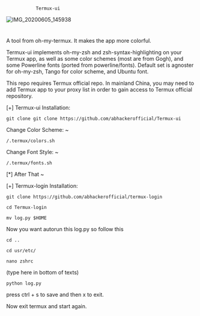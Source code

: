 #
               Termux-ui
![IMG_20200605_145938](https://user-images.githubusercontent.com/63346676/83860833-69e9e000-a73d-11ea-8cbf-adec88e0bd01.jpg)

#

A tool from oh-my-termux. It makes the app more colorful.

Termux-ui implements oh-my-zsh and zsh-syntax-highlighting on your Termux app, as well as some color schemes (most are from Gogh), and some Powerline fonts (ported from powerline/fonts). Default set is agnoster for oh-my-zsh, Tango for color scheme, and Ubuntu font.

This repo requires Termux official repo. In mainland China, you may need to add Termux app to your proxy list in order to gain access to Termux official repository.

[+] Termux-ui Installation:
```
git clone git clone https://github.com/abhackerofficial/Termux-ui
```
Change Color Scheme: ~
```
/.termux/colors.sh
```
Change Font Style: ~
```
/.termux/fonts.sh
```

[*] After That ~

[+] Termux-login Installation:
```
git clone https://github.com/abhackerofficial/termux-login

cd Termux-login

mv log.py $HOME
```
Now you want autorun this log.py so follow this
```
cd ..

cd usr/etc/

nano zshrc
```
(type here in bottom of texts)
```
python log.py
```
press ctrl + s to save and then x to exit.

Now exit termux and start again.
